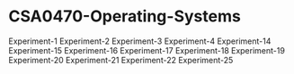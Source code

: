 # CSA0470-Operating-Systems
Experiment-1
Experiment-2
Experiment-3
Experiment-4
Experiment-14
Experiment-15
Experiment-16
Experiment-17
Experiment-18
Experiment-19
Experiment-20
Experiment-21
Experiment-22
Experiment-25

